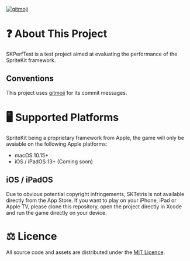 [![gitmoji](https://img.shields.io/badge/gitmoji-%20😜%20😍-FFDD67.svg?style=flat-square)](https://gitmoji.dev)

# ❓ About This Project

SKPerfTest is a test project aimed at evaluating the performance of the SpriteKit framework.

## Conventions

This project uses [gitmoji](https://gitmoji.dev) for its commit messages.

# 🖥 Supported Platforms

SpriteKit being a proprietary framework from Apple, the game will only be avaiable on the following Apple platforms:

- macOS 10.15+
- iOS / iPadOS 13+ (Coming soon)

## iOS / iPadOS

Due to obvious potential copyright infringements, SKTetris is not available directly from the App Store.
If you want to play on your iPhone, iPad or Apple TV, please clone this repository, open the project directly in Xcode and run the game directly on your device.

# ⚖️ Licence

All source code and assets are distributed under the [MIT Licence](LICENSE).
